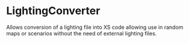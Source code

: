 # LightingConverter
Allows conversion of a lighting file into XS code allowing use in random maps or scenarios without the need of external lighting files.
